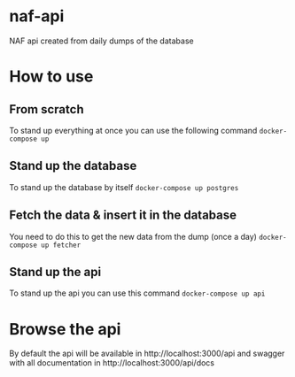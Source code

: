 # naf-api
NAF api created from daily dumps of the database
# How to use
## From scratch
To stand up everything at once you can use the following command
`docker-compose up`
## Stand up the database
To stand up the database by itself
`docker-compose up postgres`
## Fetch the data & insert it in the database
You need to do this to get the new data from the dump (once a day)
`docker-compose up fetcher`
## Stand up the api
To stand up the api you can use this command
`docker-compose up api`
# Browse the api
By default the api will be available in http://localhost:3000/api and swagger with all documentation in http://localhost:3000/api/docs

